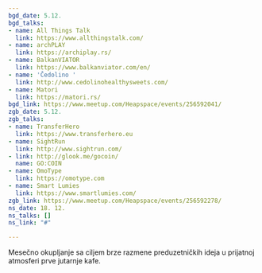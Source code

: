 ```yaml
---
bgd_date: 5.12.
bgd_talks:
- name: All Things Talk
  link: https://www.allthingstalk.com/
- name: archPLAY
  link: https://archiplay.rs/
- name: BalkanVIATOR
  link: https://www.balkanviator.com/en/
- name: 'Čedolino '
  link: http://www.cedolinohealthysweets.com/
- name: Matori
  link: https://matori.rs/
bgd_link: https://www.meetup.com/Heapspace/events/256592041/
zgb_date: 5.12.
zgb_talks:
- name: TransferHero
  link: https://www.transferhero.eu
- name: SightRun
  link: http://www.sightrun.com/
- link: http://glook.me/gocoin/
  name: GO:COIN
- name: OmoType
  link: https://omotype.com
- name: Smart Lumies
  link: https://www.smartlumies.com/
zgb_link: https://www.meetup.com/Heapspace/events/256592278/
ns_date: 18. 12.
ns_talks: []
ns_link: "#"

---
```

Mesečno okupljanje sa ciljem brze razmene preduzetničkih ideja u prijatnoj atmosferi prve jutarnje kafe.